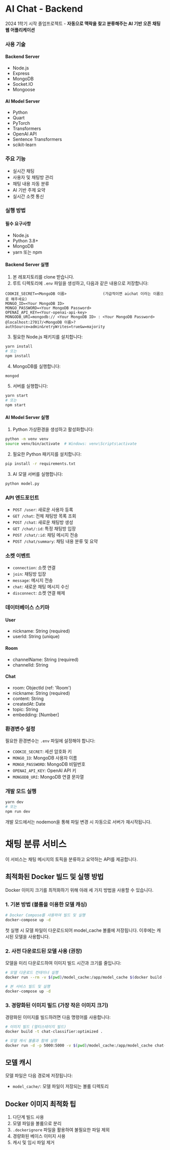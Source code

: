 # AI Chat - Backend

2024 1학기 시작 졸업프로젝트 - **자동으로 맥락을 찾고 분류해주는 AI 기반 오픈 채팅 웹 어플리케이션**

### 사용 기술

#### Backend Server
- Node.js
- Express
- MongoDB
- Socket.IO
- Mongoose

#### AI Model Server
- Python
- Quart
- PyTorch
- Transformers
- OpenAI API
- Sentence Transformers
- scikit-learn

### 주요 기능

- 실시간 채팅
- 사용자 및 채팅방 관리
- 채팅 내용 자동 분류
- AI 기반 주제 요약
- 실시간 소켓 통신

### 실행 방법

#### 필수 요구사항
- Node.js 
- Python 3.8+
- MongoDB
- yarn 또는 npm

#### Backend Server 실행

1. 본 레포지토리를 clone 받습니다.
2. 루트 디렉토리에 `.env` 파일을 생성하고, 다음과 같은 내용으로 저장합니다:

```text
COOKIE_SECRET=<MongoDB 이름>                (가급적이면 aichat 이라는 이름으로 해주세요)
MONGO_ID=<Your MongoDB ID>
MONGO_PASSWORD=<Your MongoDB Password>
OPENAI_API_KEY=<Your-openai-api-key>
MONGODB_URI=mongodb:// <Your MongoDB ID> : <Your MongoDB Password> @localhost:27017/<MongoDB 이름>?authSource=admin&retryWrites=true&w=majority
```

3. 필요한 Node.js 패키지를 설치합니다:
```bash
yarn install
# 또는
npm install
```

4. MongoDB를 실행합니다:
```bash
mongod
```

5. 서버를 실행합니다:
```bash
yarn start
# 또는
npm start
```

#### AI Model Server 실행

1. Python 가상환경을 생성하고 활성화합니다:
```bash
python -m venv venv
source venv/bin/activate  # Windows: venv\Scripts\activate
```

2. 필요한 Python 패키지를 설치합니다:
```bash
pip install -r requirements.txt
```

3. AI 모델 서버를 실행합니다:
```bash
python model.py
```

### API 엔드포인트

- `POST /user`: 새로운 사용자 등록
- `GET /chat`: 전체 채팅방 목록 조회
- `POST /chat`: 새로운 채팅방 생성
- `GET /chat/:id`: 특정 채팅방 입장
- `POST /chat/:id`: 채팅 메시지 전송
- `POST /chat/summary`: 채팅 내용 분류 및 요약

### 소켓 이벤트

- `connection`: 소켓 연결
- `join`: 채팅방 입장
- `message`: 메시지 전송
- `chat`: 새로운 채팅 메시지 수신
- `disconnect`: 소켓 연결 해제

### 데이터베이스 스키마

#### User
- nickname: String (required)
- userId: String (unique)

#### Room
- channelName: String (required)
- channelId: String

#### Chat
- room: ObjectId (ref: 'Room')
- nickname: String (required)
- content: String
- createdAt: Date
- topic: String
- embedding: [Number]

### 환경변수 설정

필요한 환경변수는 `.env` 파일에 설정해야 합니다:

- `COOKIE_SECRET`: 세션 암호화 키
- `MONGO_ID`: MongoDB 사용자 이름
- `MONGO_PASSWORD`: MongoDB 비밀번호
- `OPENAI_API_KEY`: OpenAI API 키
- `MONGODB_URI`: MongoDB 연결 문자열

### 개발 모드 실행

```bash
yarn dev
# 또는
npm run dev
```

개발 모드에서는 nodemon을 통해 파일 변경 시 자동으로 서버가 재시작됩니다.

# 채팅 분류 서비스

이 서비스는 채팅 메시지의 토픽을 분류하고 요약하는 API를 제공합니다.

## 최적화된 Docker 빌드 및 실행 방법

Docker 이미지 크기를 최적화하기 위해 아래 세 가지 방법을 사용할 수 있습니다.

### 1. 기본 방법 (볼륨을 이용한 모델 캐싱)

```bash
# Docker Compose를 사용하여 빌드 및 실행
docker-compose up -d
```

첫 실행 시 모델 파일이 다운로드되어 model_cache 볼륨에 저장됩니다. 이후에는 캐시된 모델을 사용합니다.

### 2. 사전 다운로드된 모델 사용 (권장)

모델을 미리 다운로드하여 이미지 빌드 시간과 크기를 줄입니다:

```bash
# 모델 다운로드 컨테이너 실행
docker run --rm -v $(pwd)/model_cache:/app/model_cache $(docker build -q -f Dockerfile.download .)

# 본 서비스 빌드 및 실행
docker-compose up -d
```

### 3. 경량화된 이미지 빌드 (가장 작은 이미지 크기)

경량화된 이미지를 빌드하려면 다음 명령어를 사용합니다:

```bash
# 이미지 빌드 (멀티스테이지 빌드)
docker build -t chat-classifier:optimized .

# 모델 캐시 볼륨과 함께 실행
docker run -d -p 5000:5000 -v $(pwd)/model_cache:/app/model_cache chat-classifier:optimized
```

## 모델 캐시

모델 파일은 다음 경로에 저장됩니다:
- `model_cache/`: 모델 파일이 저장되는 볼륨 디렉토리

## Docker 이미지 최적화 팁

1. 다단계 빌드 사용
2. 모델 파일을 볼륨으로 분리
3. `.dockerignore` 파일을 활용하여 불필요한 파일 제외
4. 경량화된 베이스 이미지 사용
5. 캐시 및 임시 파일 제거
